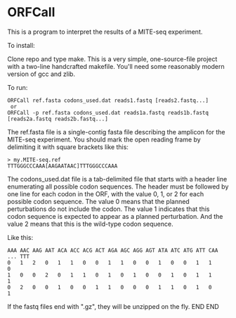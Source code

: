 # ORFCall

This is a program to interpret the results of a MITE-seq experiment.

To install:

Clone repo and type make.  This is a very simple, one-source-file project with a two-line handcrafted makefile.
You'll need some reasonably modern version of gcc and zlib.

To run:

    ORFCall ref.fasta codons_used.dat reads1.fastq [reads2.fastq...]
     or
    ORFCall -p ref.fasta codons_used.dat reads1a.fastq reads1b.fastq [reads2a.fastq reads2b.fastq...]

The ref.fasta file is a single-contig fasta file describing the amplicon for the MITE-seq experiment.
You should mark the open reading frame by delimiting it with square brackets like this:

    > my.MITE-seq.ref
    TTTGGGCCCAAA[AAGAATAAC]TTTGGGCCCAAA

The codons_used.dat file is a tab-delimited file that starts with a header line enumerating all possible
codon sequences.  The header must be followed by one line for each codon in the ORF, with the value 0, 1, or 2
for each possible codon sequence.  The value 0 means that the planned perturbations do not include the codon.
The value 1 indicates that this codon sequence is expected to appear as a planned perturbation.  And the value 2
means that this is the wild-type codon sequence.

Like this:

    AAA AAC AAG AAT ACA ACC ACG ACT AGA AGC AGG AGT ATA ATC ATG ATT CAA ... TTT
    0   1   2   0   1   1   0   0   1   1   0   0   1   0   0   1   1       0
    1   0   0   2   0   1   1   0   1   0   1   0   0   1   0   1   1       1
    0   2   0   0   1   0   0   1   1   0   0   0   1   1   0   1   0       1

If the fastq files end with ".gz", they will be unzipped on the fly.
END
END

